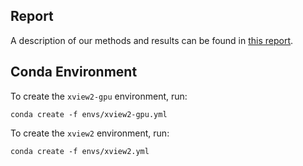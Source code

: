 ## Report

A description of our methods and results can be found in [this report](https://mdutson.net/assets/xview2_report.pdf).

## Conda Environment

To create the `xview2-gpu` environment, run:
```
conda create -f envs/xview2-gpu.yml
```

To create the `xview2` environment, run:
```
conda create -f envs/xview2.yml
```
